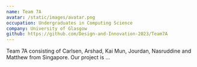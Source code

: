 ```yaml
---
name: Team 7A
avatar: /static/images/avatar.png
occupation: Undergraduates in Computing Science
company: University of Glasgow
github: https://github.com/Design-and-Innovation-2023/Team7A
---
```


Team 7A consisting of Carlsen, Arshad, Kai Mun, Jourdan, Nasruddine and Matthew from Singapore. Our project is ...
